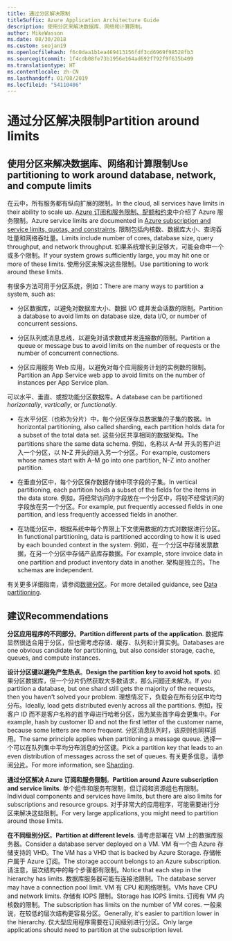 ```yaml
---
title: 通过分区解决限制
titleSuffix: Azure Application Architecture Guide
description: 使用分区来解决数据库、网络和计算限制。
author: MikeWasson
ms.date: 08/30/2018
ms.custom: seojan19
ms.openlocfilehash: f6c0daa1b1ea469413156fdf3cd6969f98528fb3
ms.sourcegitcommit: 1f4cdb08fe73b1956e164ad692f792f9f635b409
ms.translationtype: HT
ms.contentlocale: zh-CN
ms.lasthandoff: 01/08/2019
ms.locfileid: "54110486"
---
```

# <a name="partition-around-limits"></a><span data-ttu-id="25ba5-103">通过分区解决限制</span><span class="sxs-lookup"><span data-stu-id="25ba5-103">Partition around limits</span></span>

## <a name="use-partitioning-to-work-around-database-network-and-compute-limits"></a><span data-ttu-id="25ba5-104">使用分区来解决数据库、网络和计算限制</span><span class="sxs-lookup"><span data-stu-id="25ba5-104">Use partitioning to work around database, network, and compute limits</span></span>

<span data-ttu-id="25ba5-105">在云中，所有服务都有纵向扩展的限制。</span><span class="sxs-lookup"><span data-stu-id="25ba5-105">In the cloud, all services have limits in their ability to scale up.</span></span> <span data-ttu-id="25ba5-106">[Azure 订阅和服务限制、配额和约束][azure-limits]中介绍了 Azure 服务限制。</span><span class="sxs-lookup"><span data-stu-id="25ba5-106">Azure service limits are documented in [Azure subscription and service limits, quotas, and constraints][azure-limits].</span></span> <span data-ttu-id="25ba5-107">限制包括内核数、数据库大小、查询吞吐量和网络吞吐量。</span><span class="sxs-lookup"><span data-stu-id="25ba5-107">Limits include number of cores, database size, query throughput, and network throughput.</span></span> <span data-ttu-id="25ba5-108">如果系统增长到足够大，可能会命中一个或多个限制。</span><span class="sxs-lookup"><span data-stu-id="25ba5-108">If your system grows sufficiently large, you may hit one or more of these limits.</span></span> <span data-ttu-id="25ba5-109">使用分区来解决这些限制。</span><span class="sxs-lookup"><span data-stu-id="25ba5-109">Use partitioning to work around these limits.</span></span>

<span data-ttu-id="25ba5-110">有很多方法可用于分区系统，例如：</span><span class="sxs-lookup"><span data-stu-id="25ba5-110">There are many ways to partition a system, such as:</span></span>

- <span data-ttu-id="25ba5-111">分区数据库，以避免对数据库大小、数据 I/O 或并发会话数的限制。</span><span class="sxs-lookup"><span data-stu-id="25ba5-111">Partition a database to avoid limits on database size, data I/O, or number of concurrent sessions.</span></span>

- <span data-ttu-id="25ba5-112">分区队列或消息总线，以避免对请求数或并发连接数的限制。</span><span class="sxs-lookup"><span data-stu-id="25ba5-112">Partition a queue or message bus to avoid limits on the number of requests or the number of concurrent connections.</span></span>

- <span data-ttu-id="25ba5-113">分区应用服务 Web 应用，以避免对每个应用服务计划的实例数的限制。</span><span class="sxs-lookup"><span data-stu-id="25ba5-113">Partition an App Service web app to avoid limits on the number of instances per App Service plan.</span></span>

<span data-ttu-id="25ba5-114">可以水平、垂直、或按功能分区数据库。</span><span class="sxs-lookup"><span data-stu-id="25ba5-114">A database can be partitioned *horizontally*, *vertically*, or *functionally*.</span></span>

- <span data-ttu-id="25ba5-115">在水平分区（也称为分片）中，每个分区保存总数据集的子集的数据。</span><span class="sxs-lookup"><span data-stu-id="25ba5-115">In horizontal partitioning, also called sharding, each partition holds data for a subset of the total data set.</span></span> <span data-ttu-id="25ba5-116">这些分区共享相同的数据架构。</span><span class="sxs-lookup"><span data-stu-id="25ba5-116">The partitions share the same data schema.</span></span> <span data-ttu-id="25ba5-117">例如，名称以 A&ndash;M 开头的客户进入一个分区，以 N&ndash;Z 开头的进入另一个分区。</span><span class="sxs-lookup"><span data-stu-id="25ba5-117">For example, customers whose names start with A&ndash;M go into one partition, N&ndash;Z into another partition.</span></span>

- <span data-ttu-id="25ba5-118">在垂直分区中，每个分区保存数据存储中项字段的子集。</span><span class="sxs-lookup"><span data-stu-id="25ba5-118">In vertical partitioning, each partition holds a subset of the fields for the items in the data store.</span></span> <span data-ttu-id="25ba5-119">例如，将经常访问的字段放在一个分区中，将较不经常访问的字段放在另一个分区。</span><span class="sxs-lookup"><span data-stu-id="25ba5-119">For example, put frequently accessed fields in one partition, and less frequently accessed fields in another.</span></span>

- <span data-ttu-id="25ba5-120">在功能分区中，根据系统中每个界限上下文使用数据的方式对数据进行分区。</span><span class="sxs-lookup"><span data-stu-id="25ba5-120">In functional partitioning, data is partitioned according to how it is used by each bounded context in the system.</span></span> <span data-ttu-id="25ba5-121">例如，在一个分区中存储发票数据，在另一个分区中存储产品库存数据。</span><span class="sxs-lookup"><span data-stu-id="25ba5-121">For example, store invoice data in one partition and product inventory data in another.</span></span> <span data-ttu-id="25ba5-122">架构是独立的。</span><span class="sxs-lookup"><span data-stu-id="25ba5-122">The schemas are independent.</span></span>

<span data-ttu-id="25ba5-123">有关更多详细指南，请参阅[数据分区][data-partitioning-guidance]。</span><span class="sxs-lookup"><span data-stu-id="25ba5-123">For more detailed guidance, see [Data partitioning][data-partitioning-guidance].</span></span>

## <a name="recommendations"></a><span data-ttu-id="25ba5-124">建议</span><span class="sxs-lookup"><span data-stu-id="25ba5-124">Recommendations</span></span>

<span data-ttu-id="25ba5-125">**分区应用程序的不同部分**。</span><span class="sxs-lookup"><span data-stu-id="25ba5-125">**Partition different parts of the application**.</span></span> <span data-ttu-id="25ba5-126">数据库显然很适合用于分区，但也需考虑存储、缓存、队列和计算实例。</span><span class="sxs-lookup"><span data-stu-id="25ba5-126">Databases are one obvious candidate for partitioning, but also consider storage, cache, queues, and compute instances.</span></span>

<span data-ttu-id="25ba5-127">**设计分区键以避免产生热点**。</span><span class="sxs-lookup"><span data-stu-id="25ba5-127">**Design the partition key to avoid hot spots**.</span></span> <span data-ttu-id="25ba5-128">如果分区数据库，但一个分片仍然获取大多数请求，那么问题还未解决。</span><span class="sxs-lookup"><span data-stu-id="25ba5-128">If you partition a database, but one shard still gets the majority of the requests, then you haven't solved your problem.</span></span> <span data-ttu-id="25ba5-129">理想情况下，负载会在所有分区中均匀分布。</span><span class="sxs-lookup"><span data-stu-id="25ba5-129">Ideally, load gets distributed evenly across all the partitions.</span></span> <span data-ttu-id="25ba5-130">例如，按客户 ID 而不是客户名称的首字母进行哈希分区，因为某些首字母会更集中。</span><span class="sxs-lookup"><span data-stu-id="25ba5-130">For example, hash by customer ID and not the first letter of the customer name, because some letters are more frequent.</span></span> <span data-ttu-id="25ba5-131">分区消息队列时，该原则也同样适用。</span><span class="sxs-lookup"><span data-stu-id="25ba5-131">The same principle applies when partitioning a message queue.</span></span> <span data-ttu-id="25ba5-132">选择一个可以在队列集中平均分布消息的分区键。</span><span class="sxs-lookup"><span data-stu-id="25ba5-132">Pick a partition key that leads to an even distribution of messages across the set of queues.</span></span> <span data-ttu-id="25ba5-133">有关更多信息，请参阅[分片][sharding]。</span><span class="sxs-lookup"><span data-stu-id="25ba5-133">For more information, see [Sharding][sharding].</span></span>

<span data-ttu-id="25ba5-134">**通过分区解决 Azure 订阅和服务限制**。</span><span class="sxs-lookup"><span data-stu-id="25ba5-134">**Partition around Azure subscription and service limits**.</span></span> <span data-ttu-id="25ba5-135">单个组件和服务有限制，但订阅和资源组也有限制。</span><span class="sxs-lookup"><span data-stu-id="25ba5-135">Individual components and services have limits, but there are also limits for subscriptions and resource groups.</span></span> <span data-ttu-id="25ba5-136">对于非常大的应用程序，可能需要进行分区来解决这些限制。</span><span class="sxs-lookup"><span data-stu-id="25ba5-136">For very large applications, you might need to partition around those limits.</span></span>

<span data-ttu-id="25ba5-137">**在不同级别分区**。</span><span class="sxs-lookup"><span data-stu-id="25ba5-137">**Partition at different levels**.</span></span> <span data-ttu-id="25ba5-138">请考虑部署在 VM 上的数据库服务器。</span><span class="sxs-lookup"><span data-stu-id="25ba5-138">Consider a database server deployed on a VM.</span></span> <span data-ttu-id="25ba5-139">VM 有一个由 Azure 存储支持的 VHD。</span><span class="sxs-lookup"><span data-stu-id="25ba5-139">The VM has a VHD that is backed by Azure Storage.</span></span> <span data-ttu-id="25ba5-140">存储帐户属于 Azure 订阅。</span><span class="sxs-lookup"><span data-stu-id="25ba5-140">The storage account belongs to an Azure subscription.</span></span> <span data-ttu-id="25ba5-141">请注意，层次结构中的每个步骤都有限制。</span><span class="sxs-lookup"><span data-stu-id="25ba5-141">Notice that each step in the hierarchy has limits.</span></span> <span data-ttu-id="25ba5-142">数据库服务器可能有连接池限制。</span><span class="sxs-lookup"><span data-stu-id="25ba5-142">The database server may have a connection pool limit.</span></span> <span data-ttu-id="25ba5-143">VM 有 CPU 和网络限制。</span><span class="sxs-lookup"><span data-stu-id="25ba5-143">VMs have CPU and network limits.</span></span> <span data-ttu-id="25ba5-144">存储有 IOPS 限制。</span><span class="sxs-lookup"><span data-stu-id="25ba5-144">Storage has IOPS limits.</span></span> <span data-ttu-id="25ba5-145">订阅有 VM 内核数的限制。</span><span class="sxs-lookup"><span data-stu-id="25ba5-145">The subscription has limits on the number of VM cores.</span></span> <span data-ttu-id="25ba5-146">一般来说，在较低的层次结构更容易分区。</span><span class="sxs-lookup"><span data-stu-id="25ba5-146">Generally, it's easier to partition lower in the hierarchy.</span></span> <span data-ttu-id="25ba5-147">仅大型应用程序需要在订阅级别进行分区。</span><span class="sxs-lookup"><span data-stu-id="25ba5-147">Only large applications should need to partition at the subscription level.</span></span>

<!-- links -->

[azure-limits]: /azure/azure-subscription-service-limits
[data-partitioning-guidance]: ../../best-practices/data-partitioning.md
[sharding]: ../../patterns/sharding.md
